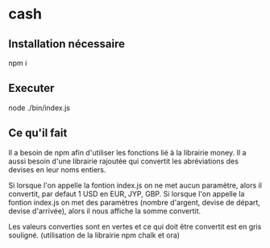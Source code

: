 # cash

## Installation nécessaire 
  npm i 

## Executer 
  node ./bin/index.js
 
## Ce qu'il fait
Il a besoin de npm afin d'utiliser les fonctions lié à la librairie money. Il a aussi besoin d'une librairie rajoutée qui convertit les abréviations des devises en leur noms entiers.

Si lorsque l'on appelle la fontion index.js on ne met aucun paramètre, alors il convertit, par defaut 1 USD en EUR, JYP, GBP.
Si lorsque l'on appelle la fontion index.js on met des paramètres (nombre d'argent, devise de départ, devise d'arrivée), alors il nous affiche la somme convertit.

Les valeurs converties sont en vertes et ce qui doit être convertit est en gris souligné. (utilisation de la librairie npm chalk et ora)
